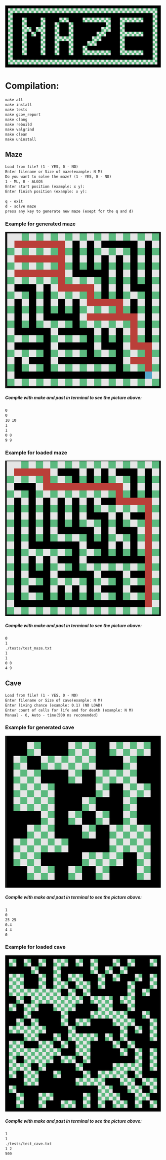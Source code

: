 ![Alt text](misc/TITLE.png)

# Compilation:
```
make all
make install
make tests
make gcov_report
make clang
make rebuild
make valgrind
make clean
make uninstall
```


## Maze 
```
Load from file? (1 - YES, 0 - NO)
Enter filename or Size of maze(example: N M)
Do you want to solve the maze? (1 - YES, 0 - NO)
1 - ML, 0 - ALGOS
Enter start position (example: x y):
Enter finish position (example: x y):

q - exit
d - solve maze
press any key to generate new maze (exept for the q and d)
```

### Example for generated maze
![Alt text](misc/algos.png)

##### Compile with make and past in terminal to see the picture above:

```
0
0
10 10
1
1
0 0
9 9

```
### Example for loaded maze
![Alt text](misc/ml.png)
##### Compile with make and past in terminal to see the picture above:
```
0
1
./tests/test_maze.txt
1
1
0 0
4 9

```

## Cave

```
Load from file? (1 - YES, 0 - NO)
Enter filename or Size of cave(example: N M)
Enter living chance (example: 0.1) (NO LOAD)
Enter count of cells for life and for death (example: N M)
Manual - 0, Auto - time(500 ms recomended)
```

### Example for generated cave
![Alt text](misc/caves_gen.png)
##### Compile with make and past in terminal to see the picture above:
```
1
0
25 25
0.4
4 4
0

```

### Example for loaded cave
![Alt text](misc/loaded_caves.png)
##### Compile with make and past in terminal to see the picture above:
```
1
1
./tests/test_cave.txt
1 2
500

```